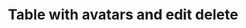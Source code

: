 ---
title: Table with avatars and edit delete
category: Application
paid: true
isActive: true
ltr: {"preview":"function App() {\n  const tableItems = [{\n    avatar: \"https://images.unsplash.com/photo-1511485977113-f34c92461ad9?ixlib=rb-1.2.1&q=80&fm=jpg&crop=faces&fit=crop&h=200&w=200&ixid=eyJhcHBfaWQiOjE3Nzg0fQ\",\n    name: \"Liam James\",\n    email: \"liamjames@example.com\",\n    phone_nimber: \"+1 (555) 000-000\",\n    position: \"Software engineer\",\n    salary: \"$100K\"\n  }, {\n    avatar: \"https://randomuser.me/api/portraits/men/86.jpg\",\n    name: \"Olivia Emma\",\n    email: \"oliviaemma@example.com\",\n    phone_nimber: \"+1 (555) 000-000\",\n    position: \"Product designer\",\n    salary: \"$90K\"\n  }, {\n    avatar: \"https://randomuser.me/api/portraits/women/79.jpg\",\n    name: \"William Benjamin\",\n    email: \"william.benjamin@example.com\",\n    phone_nimber: \"+1 (555) 000-000\",\n    position: \"Front-end developer\",\n    salary: \"$80K\"\n  }, {\n    avatar: \"https://api.uifaces.co/our-content/donated/xZ4wg2Xj.jpg\",\n    name: \"Henry Theodore\",\n    email: \"henrytheodore@example.com\",\n    phone_nimber: \"+1 (555) 000-000\",\n    position: \"Laravel engineer\",\n    salary: \"$120K\"\n  }, {\n    avatar: \"https://images.unsplash.com/photo-1439911767590-c724b615299d?ixlib=rb-1.2.1&q=80&fm=jpg&crop=faces&fit=crop&h=200&w=200&ixid=eyJhcHBfaWQiOjE3Nzg0fQ\",\n    name: \"Amelia Elijah\",\n    email: \"amelia.elijah@example.com\",\n    phone_nimber: \"+1 (555) 000-000\",\n    position: \"Open source manager\",\n    salary: \"$75K\"\n  }];\n  return /*#__PURE__*/React.createElement(\"div\", {\n    className: \"max-w-screen-xl mx-auto px-4 py-16 md:px-8\"\n  }, /*#__PURE__*/React.createElement(\"div\", {\n    className: \"items-start justify-between md:flex\"\n  }, /*#__PURE__*/React.createElement(\"div\", {\n    className: \"max-w-lg\"\n  }, /*#__PURE__*/React.createElement(\"h3\", {\n    className: \"text-gray-800 text-xl font-bold sm:text-2xl\"\n  }, \"Team members\"), /*#__PURE__*/React.createElement(\"p\", {\n    className: \"text-gray-600 mt-2\"\n  }, \"Lorem Ipsum is simply dummy text of the printing and typesetting industry.\")), /*#__PURE__*/React.createElement(\"div\", {\n    className: \"mt-3 md:mt-0\"\n  }, /*#__PURE__*/React.createElement(\"a\", {\n    href: \"javascript:void(0)\",\n    className: \"inline-block px-4 py-2 text-white duration-150 font-medium bg-indigo-600 rounded-lg hover:bg-indigo-500 active:bg-indigo-700 md:text-sm\"\n  }, \"Add member\"))), /*#__PURE__*/React.createElement(\"div\", {\n    className: \"mt-12 shadow-sm border rounded-lg overflow-x-auto\"\n  }, /*#__PURE__*/React.createElement(\"table\", {\n    className: \"w-full table-auto text-sm text-left\"\n  }, /*#__PURE__*/React.createElement(\"thead\", {\n    className: \"bg-gray-50 text-gray-600 font-medium border-b\"\n  }, /*#__PURE__*/React.createElement(\"tr\", null, /*#__PURE__*/React.createElement(\"th\", {\n    className: \"py-3 px-6\"\n  }, \"Username\"), /*#__PURE__*/React.createElement(\"th\", {\n    className: \"py-3 px-6\"\n  }, \"Email\"), /*#__PURE__*/React.createElement(\"th\", {\n    className: \"py-3 px-6\"\n  }, \"Position\"), /*#__PURE__*/React.createElement(\"th\", {\n    className: \"py-3 px-6\"\n  }, \"Salary\"), /*#__PURE__*/React.createElement(\"th\", {\n    className: \"py-3 px-6\"\n  }))), /*#__PURE__*/React.createElement(\"tbody\", {\n    className: \"text-gray-600 divide-y\"\n  }, tableItems.map((item, idx) => /*#__PURE__*/React.createElement(\"tr\", {\n    key: idx\n  }, /*#__PURE__*/React.createElement(\"td\", {\n    className: \"flex items-center gap-x-3 py-3 px-6 whitespace-nowrap\"\n  }, /*#__PURE__*/React.createElement(\"img\", {\n    src: item.avatar,\n    className: \"w-10 h-10 rounded-full\"\n  }), /*#__PURE__*/React.createElement(\"div\", null, /*#__PURE__*/React.createElement(\"span\", {\n    className: \"block text-gray-700 text-sm font-medium\"\n  }, item.name), /*#__PURE__*/React.createElement(\"span\", {\n    className: \"block text-gray-700 text-xs\"\n  }, item.email))), /*#__PURE__*/React.createElement(\"td\", {\n    className: \"px-6 py-4 whitespace-nowrap\"\n  }, item.phone_nimber), /*#__PURE__*/React.createElement(\"td\", {\n    className: \"px-6 py-4 whitespace-nowrap\"\n  }, item.position), /*#__PURE__*/React.createElement(\"td\", {\n    className: \"px-6 py-4 whitespace-nowrap\"\n  }, item.salary), /*#__PURE__*/React.createElement(\"td\", {\n    className: \"text-right px-6 whitespace-nowrap\"\n  }, /*#__PURE__*/React.createElement(\"a\", {\n    href: \"javascript:void()\",\n    className: \"py-2 px-3 font-medium text-indigo-600 hover:text-indigo-500 duration-150 hover:bg-gray-50 rounded-lg\"\n  }, \"Edit\"), /*#__PURE__*/React.createElement(\"button\", {\n    href: \"javascript:void()\",\n    className: \"py-2 leading-none px-3 font-medium text-red-600 hover:text-red-500 duration-150 hover:bg-gray-50 rounded-lg\"\n  }, \"Delete\"))))))));\n}","vue":{"vueTail":[],"vueCss":[]},"react":{"jsxCss":[],"jsxTail":[{"code":"export default () => {\n\n    const tableItems = [\n        {\n            avatar: \"https://images.unsplash.com/photo-1511485977113-f34c92461ad9?ixlib=rb-1.2.1&q=80&fm=jpg&crop=faces&fit=crop&h=200&w=200&ixid=eyJhcHBfaWQiOjE3Nzg0fQ\",\n            name: \"Liam James\",\n            email: \"liamjames@example.com\",\n            phone_nimber: \"+1 (555) 000-000\",\n            position: \"Software engineer\",\n            salary: \"$100K\"\n        },\n        {\n            avatar: \"https://randomuser.me/api/portraits/men/86.jpg\",\n            name: \"Olivia Emma\",\n            email: \"oliviaemma@example.com\",\n            phone_nimber: \"+1 (555) 000-000\",\n            position: \"Product designer\",\n            salary: \"$90K\"\n        },\n        {\n            avatar: \"https://randomuser.me/api/portraits/women/79.jpg\",\n            name: \"William Benjamin\",\n            email: \"william.benjamin@example.com\",\n            phone_nimber: \"+1 (555) 000-000\",\n            position: \"Front-end developer\",\n            salary: \"$80K\"\n        },\n        {\n            avatar: \"https://api.uifaces.co/our-content/donated/xZ4wg2Xj.jpg\",\n            name: \"Henry Theodore\",\n            email: \"henrytheodore@example.com\",\n            phone_nimber: \"+1 (555) 000-000\",\n            position: \"Laravel engineer\",\n            salary: \"$120K\"\n        },\n        {\n            avatar: \"https://images.unsplash.com/photo-1439911767590-c724b615299d?ixlib=rb-1.2.1&q=80&fm=jpg&crop=faces&fit=crop&h=200&w=200&ixid=eyJhcHBfaWQiOjE3Nzg0fQ\",\n            name: \"Amelia Elijah\",\n            email: \"amelia.elijah@example.com\",\n            phone_nimber: \"+1 (555) 000-000\",\n            position: \"Open source manager\",\n            salary: \"$75K\"\n        },\n    ]\n\n    return (\n        <div className=\"max-w-screen-xl mx-auto px-4 md:px-8\">\n            <div className=\"items-start justify-between md:flex\">\n                <div className=\"max-w-lg\">\n                    <h3 className=\"text-gray-800 text-xl font-bold sm:text-2xl\">\n                        Team members\n                    </h3>\n                    <p className=\"text-gray-600 mt-2\">\n                        Lorem Ipsum is simply dummy text of the printing and typesetting industry.\n                    </p>\n                </div>\n                <div className=\"mt-3 md:mt-0\">\n                    <a\n                        href=\"javascript:void(0)\"\n                        className=\"inline-block px-4 py-2 text-white duration-150 font-medium bg-indigo-600 rounded-lg hover:bg-indigo-500 active:bg-indigo-700 md:text-sm\"\n                    >\n                        Add member\n                    </a>\n                </div>\n            </div>\n            <div className=\"mt-12 shadow-sm border rounded-lg overflow-x-auto\">\n                <table className=\"w-full table-auto text-sm text-left\">\n                    <thead className=\"bg-gray-50 text-gray-600 font-medium border-b\">\n                        <tr>\n                            <th className=\"py-3 px-6\">Username</th>\n                            <th className=\"py-3 px-6\">Email</th>\n                            <th className=\"py-3 px-6\">Position</th>\n                            <th className=\"py-3 px-6\">Salary</th>\n                            <th className=\"py-3 px-6\"></th>\n\n                        </tr>\n                    </thead>\n                    <tbody className=\"text-gray-600 divide-y\">\n                        {\n                            tableItems.map((item, idx) => (\n                                <tr key={idx}>\n                                    <td className=\"flex items-center gap-x-3 py-3 px-6 whitespace-nowrap\">\n                                        <img src={item.avatar} className=\"w-10 h-10 rounded-full\" />\n                                        <div>\n                                            <span className=\"block text-gray-700 text-sm font-medium\">{item.name}</span>\n                                            <span className=\"block text-gray-700 text-xs\">{item.email}</span>\n                                        </div>\n                                    </td>\n                                    <td className=\"px-6 py-4 whitespace-nowrap\">{item.phone_nimber}</td>\n                                    <td className=\"px-6 py-4 whitespace-nowrap\">{item.position}</td>\n                                    <td className=\"px-6 py-4 whitespace-nowrap\">{item.salary}</td>\n                                    <td className=\"text-right px-6 whitespace-nowrap\">\n                                        <a href=\"javascript:void()\" className=\"py-2 px-3 font-medium text-indigo-600 hover:text-indigo-500 duration-150 hover:bg-gray-50 rounded-lg\">\n                                            Edit\n                                        </a>\n                                        <button href=\"javascript:void()\" className=\"py-2 leading-none px-3 font-medium text-red-600 hover:text-red-500 duration-150 hover:bg-gray-50 rounded-lg\">\n                                            Delete\n                                        </button>\n                                    </td>\n                                </tr>\n                            ))\n                        }\n                    </tbody>\n                </table>\n            </div>\n        </div>\n    )\n}","label":"App.jsx"}]}}
rtl: {"react":{"jsxTail":[{"code":"export default () => {\n\n    const tableItems = [\n        {\n            avatar: \"https://images.unsplash.com/photo-1511485977113-f34c92461ad9?ixlib=rb-1.2.1&q=80&fm=jpg&crop=faces&fit=crop&h=200&w=200&ixid=eyJhcHBfaWQiOjE3Nzg0fQ\",\n            name: \"ليام جيمس\",\n            email: \"liamjames@example.com\",\n            phone_nimber: \"+1 (555) 000-000\",\n            position: \"مهندس برمجيات\",\n            salary: \"$100K\"\n        },\n        {\n            avatar: \"https://randomuser.me/api/portraits/men/86.jpg\",\n            name: \"أوليفيا إيما\",\n            email: \"oliviaemma@example.com\",\n            phone_nimber: \"+1 (555) 000-000\",\n            position: \"مصمم المنتج\",\n            salary: \"$90K\"\n        },\n        {\n            avatar: \"https://randomuser.me/api/portraits/women/79.jpg\",\n            name: \"وليام بنيامين\",\n            email: \"william.benjamin@example.com\",\n            phone_nimber: \"+1 (555) 000-000\",\n            position: \"مطور الواجهة الأمامية\",\n            salary: \"$80K\"\n        },\n        {\n            avatar: \"https://api.uifaces.co/our-content/donated/xZ4wg2Xj.jpg\",\n            name: \"هنري ثيودور\",\n            email: \"henrytheodore@example.com\",\n            phone_nimber: \"+1 (555) 000-000\",\n            position: \"مهندس Laravel\",\n            salary: \"$120K\"\n        },\n        {\n            avatar: \"https://images.unsplash.com/photo-1439911767590-c724b615299d?ixlib=rb-1.2.1&q=80&fm=jpg&crop=faces&fit=crop&h=200&w=200&ixid=eyJhcHBfaWQiOjE3Nzg0fQ\",\n            name: \"اميليا ايليا\",\n            email: \"amelia.elijah@example.com\",\n            phone_nimber: \"+1 (555) 000-000\",\n            position: \"مدير Open source\",\n            salary: \"$75K\"\n        },\n    ]\n\n    return (\n        <div className=\"max-w-screen-xl mx-auto px-4 md:px-8\">\n            <div className=\"items-start justify-between md:flex\">\n                <div className=\"max-w-lg\">\n                    <h3 className=\"text-gray-800 text-xl font-bold sm:text-2xl\">\n                        أعضاء الفريق\n                    </h3>\n                    <p className=\"text-gray-600 mt-2\">\n                        لوريم إيبسوم هو ببساطة نص شكلي يستخدم في صناعة الطباعة والتنضيد.\n                    </p>\n                </div>\n                <div className=\"mt-3 md:mt-0\">\n                    <a\n                        href=\"javascript:void(0)\"\n                        className=\"inline-block px-4 py-2 text-white duration-150 font-medium bg-indigo-600 rounded-lg hover:bg-indigo-500 active:bg-indigo-700 md:text-sm\"\n                    >\n                        اضافة عضو\n                    </a>\n                </div>\n            </div>\n            <div className=\"mt-12 shadow-sm border rounded-lg overflow-x-auto\">\n                <table className=\"w-full table-auto text-sm text-right\">\n                    <thead className=\"bg-gray-50 text-gray-600 font-medium border-b\">\n                        <tr>\n                            <th className=\"py-3 px-6\">الاسم</th>\n                            <th className=\"py-3 px-6\">البريد الالكتروني</th>\n                            <th className=\"py-3 px-6\">المنصب</th>\n                            <th className=\"py-3 px-6\">الراتب</th>\n                            <th className=\"py-3 px-6\"></th>\n\n                        </tr>\n                    </thead>\n                    <tbody className=\"text-gray-600 divide-y\">\n                        {\n                            tableItems.map((item, idx) => (\n                                <tr key={idx}>\n                                    <td className=\"flex items-center gap-x-3 py-3 px-6 whitespace-nowrap\">\n                                        <img src={item.avatar} className=\"w-10 h-10 rounded-full\" />\n                                        <div>\n                                            <span className=\"block text-gray-700 text-sm font-medium\">{item.name}</span>\n                                            <span className=\"block text-gray-700 text-xs\">{item.email}</span>\n                                        </div>\n                                    </td>\n                                    <td className=\"px-6 py-4 whitespace-nowrap\">{item.phone_nimber}</td>\n                                    <td className=\"px-6 py-4 whitespace-nowrap\">{item.position}</td>\n                                    <td className=\"px-6 py-4 whitespace-nowrap\">{item.salary}</td>\n                                    <td className=\"text-right px-6 whitespace-nowrap\">\n                                        <a href=\"javascript:void()\" className=\"py-2 px-3 font-medium text-indigo-600 hover:text-indigo-500 duration-150 hover:bg-gray-50 rounded-lg\">\n                                            تعديل\n                                        </a>\n                                        <button href=\"javascript:void()\" className=\"py-2 leading-none px-3 font-medium text-red-600 hover:text-red-500 duration-150 hover:bg-gray-50 rounded-lg\">\n                                            حذف\n                                        </button>\n                                    </td>\n                                </tr>\n                            ))\n                        }\n                    </tbody>\n                </table>\n            </div>\n        </div>\n    )\n}","label":"App.jsx"}],"jsxCss":[]},"vue":{"vueCss":[],"vueTail":[]},"preview":"function App() {\n  const tableItems = [{\n    avatar: \"https://images.unsplash.com/photo-1511485977113-f34c92461ad9?ixlib=rb-1.2.1&q=80&fm=jpg&crop=faces&fit=crop&h=200&w=200&ixid=eyJhcHBfaWQiOjE3Nzg0fQ\",\n    name: \"ليام جيمس\",\n    email: \"liamjames@example.com\",\n    phone_nimber: \"+1 (555) 000-000\",\n    position: \"مهندس برمجيات\",\n    salary: \"$100K\"\n  }, {\n    avatar: \"https://randomuser.me/api/portraits/men/86.jpg\",\n    name: \"أوليفيا إيما\",\n    email: \"oliviaemma@example.com\",\n    phone_nimber: \"+1 (555) 000-000\",\n    position: \"مصمم المنتج\",\n    salary: \"$90K\"\n  }, {\n    avatar: \"https://randomuser.me/api/portraits/women/79.jpg\",\n    name: \"وليام بنيامين\",\n    email: \"william.benjamin@example.com\",\n    phone_nimber: \"+1 (555) 000-000\",\n    position: \"مطور الواجهة الأمامية\",\n    salary: \"$80K\"\n  }, {\n    avatar: \"https://api.uifaces.co/our-content/donated/xZ4wg2Xj.jpg\",\n    name: \"هنري ثيودور\",\n    email: \"henrytheodore@example.com\",\n    phone_nimber: \"+1 (555) 000-000\",\n    position: \"مهندس Laravel\",\n    salary: \"$120K\"\n  }, {\n    avatar: \"https://images.unsplash.com/photo-1439911767590-c724b615299d?ixlib=rb-1.2.1&q=80&fm=jpg&crop=faces&fit=crop&h=200&w=200&ixid=eyJhcHBfaWQiOjE3Nzg0fQ\",\n    name: \"اميليا ايليا\",\n    email: \"amelia.elijah@example.com\",\n    phone_nimber: \"+1 (555) 000-000\",\n    position: \"مدير Open source\",\n    salary: \"$75K\"\n  }];\n  return /*#__PURE__*/React.createElement(\"div\", {\n    className: \"max-w-screen-xl mx-auto px-4 py-16 md:px-8\"\n  }, /*#__PURE__*/React.createElement(\"div\", {\n    className: \"items-start justify-between md:flex\"\n  }, /*#__PURE__*/React.createElement(\"div\", {\n    className: \"max-w-lg\"\n  }, /*#__PURE__*/React.createElement(\"h3\", {\n    className: \"text-gray-800 text-xl font-bold sm:text-2xl\"\n  }, \"\\u0623\\u0639\\u0636\\u0627\\u0621 \\u0627\\u0644\\u0641\\u0631\\u064A\\u0642\"), /*#__PURE__*/React.createElement(\"p\", {\n    className: \"text-gray-600 mt-2\"\n  }, \"\\u0644\\u0648\\u0631\\u064A\\u0645 \\u0625\\u064A\\u0628\\u0633\\u0648\\u0645 \\u0647\\u0648 \\u0628\\u0628\\u0633\\u0627\\u0637\\u0629 \\u0646\\u0635 \\u0634\\u0643\\u0644\\u064A \\u064A\\u0633\\u062A\\u062E\\u062F\\u0645 \\u0641\\u064A \\u0635\\u0646\\u0627\\u0639\\u0629 \\u0627\\u0644\\u0637\\u0628\\u0627\\u0639\\u0629 \\u0648\\u0627\\u0644\\u062A\\u0646\\u0636\\u064A\\u062F.\")), /*#__PURE__*/React.createElement(\"div\", {\n    className: \"mt-3 md:mt-0\"\n  }, /*#__PURE__*/React.createElement(\"a\", {\n    href: \"javascript:void(0)\",\n    className: \"inline-block px-4 py-2 text-white duration-150 font-medium bg-indigo-600 rounded-lg hover:bg-indigo-500 active:bg-indigo-700 md:text-sm\"\n  }, \"\\u0627\\u0636\\u0627\\u0641\\u0629 \\u0639\\u0636\\u0648\"))), /*#__PURE__*/React.createElement(\"div\", {\n    className: \"mt-12 shadow-sm border rounded-lg overflow-x-auto\"\n  }, /*#__PURE__*/React.createElement(\"table\", {\n    className: \"w-full table-auto text-sm text-right\"\n  }, /*#__PURE__*/React.createElement(\"thead\", {\n    className: \"bg-gray-50 text-gray-600 font-medium border-b\"\n  }, /*#__PURE__*/React.createElement(\"tr\", null, /*#__PURE__*/React.createElement(\"th\", {\n    className: \"py-3 px-6\"\n  }, \"\\u0627\\u0644\\u0627\\u0633\\u0645\"), /*#__PURE__*/React.createElement(\"th\", {\n    className: \"py-3 px-6\"\n  }, \"\\u0627\\u0644\\u0628\\u0631\\u064A\\u062F \\u0627\\u0644\\u0627\\u0644\\u0643\\u062A\\u0631\\u0648\\u0646\\u064A\"), /*#__PURE__*/React.createElement(\"th\", {\n    className: \"py-3 px-6\"\n  }, \"\\u0627\\u0644\\u0645\\u0646\\u0635\\u0628\"), /*#__PURE__*/React.createElement(\"th\", {\n    className: \"py-3 px-6\"\n  }, \"\\u0627\\u0644\\u0631\\u0627\\u062A\\u0628\"), /*#__PURE__*/React.createElement(\"th\", {\n    className: \"py-3 px-6\"\n  }))), /*#__PURE__*/React.createElement(\"tbody\", {\n    className: \"text-gray-600 divide-y\"\n  }, tableItems.map((item, idx) => /*#__PURE__*/React.createElement(\"tr\", {\n    key: idx\n  }, /*#__PURE__*/React.createElement(\"td\", {\n    className: \"flex items-center gap-x-3 py-3 px-6 whitespace-nowrap\"\n  }, /*#__PURE__*/React.createElement(\"img\", {\n    src: item.avatar,\n    className: \"w-10 h-10 rounded-full\"\n  }), /*#__PURE__*/React.createElement(\"div\", null, /*#__PURE__*/React.createElement(\"span\", {\n    className: \"block text-gray-700 text-sm font-medium\"\n  }, item.name), /*#__PURE__*/React.createElement(\"span\", {\n    className: \"block text-gray-700 text-xs\"\n  }, item.email))), /*#__PURE__*/React.createElement(\"td\", {\n    className: \"px-6 py-4 whitespace-nowrap\"\n  }, item.phone_nimber), /*#__PURE__*/React.createElement(\"td\", {\n    className: \"px-6 py-4 whitespace-nowrap\"\n  }, item.position), /*#__PURE__*/React.createElement(\"td\", {\n    className: \"px-6 py-4 whitespace-nowrap\"\n  }, item.salary), /*#__PURE__*/React.createElement(\"td\", {\n    className: \"text-right px-6 whitespace-nowrap\"\n  }, /*#__PURE__*/React.createElement(\"a\", {\n    href: \"javascript:void()\",\n    className: \"py-2 px-3 font-medium text-indigo-600 hover:text-indigo-500 duration-150 hover:bg-gray-50 rounded-lg\"\n  }, \"\\u062A\\u0639\\u062F\\u064A\\u0644\"), /*#__PURE__*/React.createElement(\"button\", {\n    href: \"javascript:void()\",\n    className: \"py-2 leading-none px-3 font-medium text-red-600 hover:text-red-500 duration-150 hover:bg-gray-50 rounded-lg\"\n  }, \"\\u062D\\u0630\\u0641\"))))))));\n}"}
slug: /tables
id: 38309d90-79f1-44c7-bea7-4fc343d81b73
created_at: 1668952111704
---